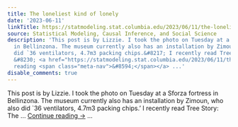 ```yaml
---
title: The loneliest kind of lonely
date: '2023-06-11'
linkTitle: https://statmodeling.stat.columbia.edu/2023/06/11/the-loneliest-kind-of-lonely/
source: Statistical Modeling, Causal Inference, and Social Science
description: 'This post is by Lizzie. I took the photo on Tuesday at a Sforza fortress
  in Bellinzona. The museum currently also has an installation by Zimoun, who also
  did `36 ventilators, 4.7m3 packing chips.&#8217; I recently read Tree Story: The
  &#8230; <a href="https://statmodeling.stat.columbia.edu/2023/06/11/the-loneliest-kind-of-lonely/">Continue
  reading <span class="meta-nav">&#8594;</span></a> ...'
disable_comments: true
---
```

This post is by Lizzie. I took the photo on Tuesday at a Sforza fortress in Bellinzona. The museum currently also has an installation by Zimoun, who also did `36 ventilators, 4.7m3 packing chips.&#8217; I recently read Tree Story: The &#8230; <a href="https://statmodeling.stat.columbia.edu/2023/06/11/the-loneliest-kind-of-lonely/">Continue reading <span class="meta-nav">&#8594;</span></a> ...